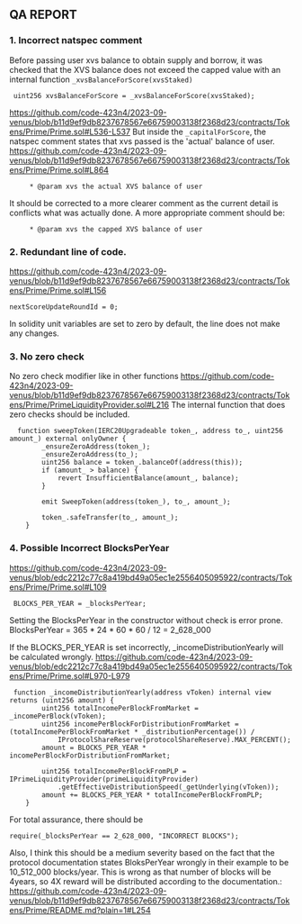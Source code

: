 ## QA REPORT

### 1. Incorrect natspec comment
Before passing user xvs balance to obtain supply and borrow, it was checked that the XVS balance does not exceed the capped value with an internal function ```_xvsBalanceForScore(xvsStaked)```
``` solidity
 uint256 xvsBalanceForScore = _xvsBalanceForScore(xvsStaked);
```
https://github.com/code-423n4/2023-09-venus/blob/b11d9ef9db8237678567e66759003138f2368d23/contracts/Tokens/Prime/Prime.sol#L536-L537
But inside the ```_capitalForScore```, the natspec comment states that xvs passed is the 'actual' balance of user.
https://github.com/code-423n4/2023-09-venus/blob/b11d9ef9db8237678567e66759003138f2368d23/contracts/Tokens/Prime/Prime.sol#L864
``` solidity
     * @param xvs the actual XVS balance of user
```
It should be corrected to a more clearer comment as the current detail is conflicts what was actually done. A more appropriate comment should be: 
``` solidity
     * @param xvs the capped XVS balance of user
```

### 2. Redundant line of code.
https://github.com/code-423n4/2023-09-venus/blob/b11d9ef9db8237678567e66759003138f2368d23/contracts/Tokens/Prime/Prime.sol#L156
``` solidity 
nextScoreUpdateRoundId = 0;
```
In solidity unit variables are set to zero by default, the line does not make any changes. 

### 3. No zero check
No zero check modifier like in other functions
https://github.com/code-423n4/2023-09-venus/blob/b11d9ef9db8237678567e66759003138f2368d23/contracts/Tokens/Prime/PrimeLiquidityProvider.sol#L216
The internal function that does zero checks should be included.
``` solidity
  function sweepToken(IERC20Upgradeable token_, address to_, uint256 amount_) external onlyOwner {
        _ensureZeroAddress(token_);
        _ensureZeroAddress(to_);
        uint256 balance = token_.balanceOf(address(this));
        if (amount_ > balance) {
            revert InsufficientBalance(amount_, balance);
        }

        emit SweepToken(address(token_), to_, amount_);

        token_.safeTransfer(to_, amount_);
    }

```


### 4. Possible Incorrect BlocksPerYear
https://github.com/code-423n4/2023-09-venus/blob/edc2212c77c8a419bd49a05ec1e2556405095922/contracts/Tokens/Prime/Prime.sol#L109
``` solidity
 BLOCKS_PER_YEAR = _blocksPerYear;
```
Setting the BlocksPerYear in the constructor without check is error prone.
BlocksPerYear = 365 * 24 * 60 * 60 / 12 = 2_628_000

If the BLOCKS_PER_YEAR is set incorrectly, _incomeDistributionYearly will be calculated wrongly. https://github.com/code-423n4/2023-09-venus/blob/edc2212c77c8a419bd49a05ec1e2556405095922/contracts/Tokens/Prime/Prime.sol#L970-L979
``` solidity
 function _incomeDistributionYearly(address vToken) internal view returns (uint256 amount) {
        uint256 totalIncomePerBlockFromMarket = _incomePerBlock(vToken);
        uint256 incomePerBlockForDistributionFromMarket = (totalIncomePerBlockFromMarket * _distributionPercentage()) /
            IProtocolShareReserve(protocolShareReserve).MAX_PERCENT();
        amount = BLOCKS_PER_YEAR * incomePerBlockForDistributionFromMarket;

        uint256 totalIncomePerBlockFromPLP = IPrimeLiquidityProvider(primeLiquidityProvider)
            .getEffectiveDistributionSpeed(_getUnderlying(vToken));
        amount += BLOCKS_PER_YEAR * totalIncomePerBlockFromPLP;
    }
```

For total assurance, there should be
``` solidity
require(_blocksPerYear == 2_628_000, "INCORRECT BLOCKS");
```

Also, I think this should be a medium severity based on the fact that the protocol documentation states BloksPerYear wrongly in their example to be 10_512_000 blocks/year. This is wrong as that number of blocks will be 4years, so 4X reward will be distributed according to the documentation.: https://github.com/code-423n4/2023-09-venus/blob/b11d9ef9db8237678567e66759003138f2368d23/contracts/Tokens/Prime/README.md?plain=1#L254

